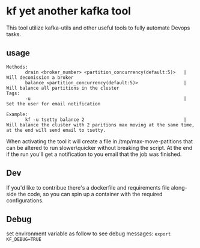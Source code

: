 # kf yet another kafka tool
This tool utilize kafka-utils and other useful tools to fully automate Devops tasks. 
## usage
```
Methods:
       drain <broker_number> <partition_concurrency(default:5)>   | Will decomission a broker
       balance <partition_concurrency(default:5)>                 | Will balance all partitions in the cluster
Tags:
       -u                                                         | Set the user for email notification

Example:
       kf -u tsetty balance 2                                     | Will balance the cluster with 2 paritions max moving at the same time, at the end will send email to tsetty.
```

When activating the tool it will create a file in /tmp/max-move-patitions that can be altered to run slower\quicker without breaking the script.
At the end if the run you'll get a notification to you email that the job was finished.


## Dev
If you'd like to contribue there's a dockerfile and requirements file along-side the code, so you can spin up a container with the required configurations.

## Debug
set environment variable as follow to see debug messages:
`export KF_DEBUG=TRUE`